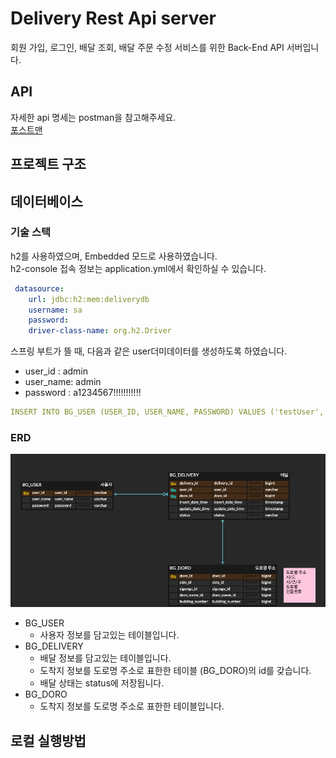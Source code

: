 # Delivery Rest Api server

회원 가입, 로그인, 배달 조회, 배달 주문 수정 서비스를 위한 Back-End API 서버입니다.

## API
자세한 api 명세는 postman을 참고해주세요.   
[포스트맨](https://www.postman.com/restless-sunset-427704/workspace/delivery)

## 프로젝트 구조

## 데이터베이스 
### 기술 스택
h2를 사용하였으며, Embedded 모드로 사용하였습니다.   
h2-console 접속 정보는 application.yml에서 확인하실 수 있습니다.
```yaml
 datasource:
    url: jdbc:h2:mem:deliverydb
    username: sa
    password:
    driver-class-name: org.h2.Driver
```
스프링 부트가 뜰 때, 다음과 같은 user더미데이터를 생성하도록 하였습니다.
- user_id : admin
- user_name: admin
- password : a1234567!!!!!!!!!!!
```yaml
INSERT INTO BG_USER (USER_ID, USER_NAME, PASSWORD) VALUES ('testUser', 'testUser', 'a1234567!!!!!!!!!!!');
```
### ERD
![img_3.png](img_3.png)
- BG_USER
    - 사용자 정보를 담고있는 테이블입니다.
- BG_DELIVERY
    - 배달 정보를 담고있는 테이블입니다.
    - 도착지 정보를 도로명 주소로 표한한 테이블 (BG_DORO)의 id를 갖습니다.
    - 배달 상태는 status에 저장됩니다.
- BG_DORO
    - 도착지 정보를 도로명 주소로 표한한 테이블입니다.
    

## 로컬 실행방법
